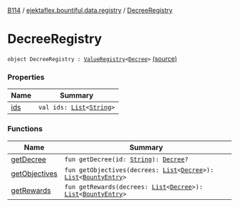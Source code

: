 [B114](../../index.md) / [ejektaflex.bountiful.data.registry](../index.md) / [DecreeRegistry](./index.md)

# DecreeRegistry

`object DecreeRegistry : `[`ValueRegistry`](../../ejektaflex.bountiful.util/-value-registry/index.md)`<`[`Decree`](../../ejektaflex.bountiful.data.structure/-decree/index.md)`>` [(source)](https://github.com/ejektaflex/Bountiful/tree/develop/src/main/kotlin/ejektaflex/bountiful/data/registry/DecreeRegistry.kt#L10)

### Properties

| Name | Summary |
|---|---|
| [ids](ids.md) | `val ids: `[`List`](https://kotlinlang.org/api/latest/jvm/stdlib/kotlin.collections/-list/index.html)`<`[`String`](https://kotlinlang.org/api/latest/jvm/stdlib/kotlin/-string/index.html)`>` |

### Functions

| Name | Summary |
|---|---|
| [getDecree](get-decree.md) | `fun getDecree(id: `[`String`](https://kotlinlang.org/api/latest/jvm/stdlib/kotlin/-string/index.html)`): `[`Decree`](../../ejektaflex.bountiful.data.structure/-decree/index.md)`?` |
| [getObjectives](get-objectives.md) | `fun getObjectives(decrees: `[`List`](https://kotlinlang.org/api/latest/jvm/stdlib/kotlin.collections/-list/index.html)`<`[`Decree`](../../ejektaflex.bountiful.data.structure/-decree/index.md)`>): `[`List`](https://kotlinlang.org/api/latest/jvm/stdlib/kotlin.collections/-list/index.html)`<`[`BountyEntry`](../../ejektaflex.bountiful.data.bounty/-bounty-entry/index.md)`>` |
| [getRewards](get-rewards.md) | `fun getRewards(decrees: `[`List`](https://kotlinlang.org/api/latest/jvm/stdlib/kotlin.collections/-list/index.html)`<`[`Decree`](../../ejektaflex.bountiful.data.structure/-decree/index.md)`>): `[`List`](https://kotlinlang.org/api/latest/jvm/stdlib/kotlin.collections/-list/index.html)`<`[`BountyEntry`](../../ejektaflex.bountiful.data.bounty/-bounty-entry/index.md)`>` |
